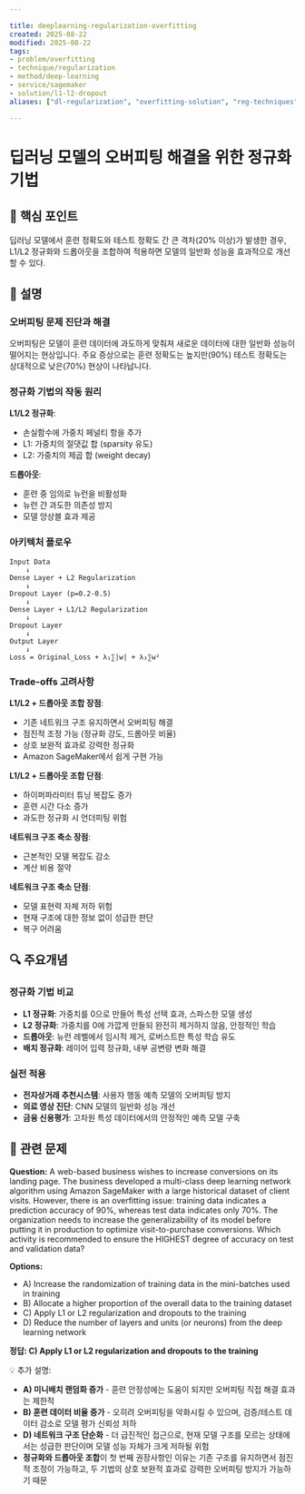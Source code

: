 ```yaml
---

title: deeplearning-regularization-overfitting
created: 2025-08-22
modified: 2025-08-22
tags:
- problem/overfitting
- technique/regularization
- method/deep-learning
- service/sagemaker
- solution/l1-l2-dropout
aliases: ["dl-regularization", "overfitting-solution", "reg-techniques"]

---
```


# 딥러닝 모델의 오버피팅 해결을 위한 정규화 기법

## 🎯 핵심 포인트

딥러닝 모델에서 훈련 정확도와 테스트 정확도 간 큰 격차(20% 이상)가 발생한 경우, L1/L2 정규화와 드롭아웃을 조합하여 적용하면 모델의 일반화 성능을 효과적으로 개선할 수 있다.

## 📝 설명

### 오버피팅 문제 진단과 해결

오버피팅은 모델이 훈련 데이터에 과도하게 맞춰져 새로운 데이터에 대한 일반화 성능이 떨어지는 현상입니다. 주요 증상으로는 훈련 정확도는 높지만(90%) 테스트 정확도는 상대적으로 낮은(70%) 현상이 나타납니다.

### 정규화 기법의 작동 원리

**L1/L2 정규화**:
- 손실함수에 가중치 페널티 항을 추가
- L1: 가중치의 절댓값 합 (sparsity 유도)
- L2: 가중치의 제곱 합 (weight decay)

**드롭아웃**:
- 훈련 중 임의로 뉴런을 비활성화
- 뉴런 간 과도한 의존성 방지
- 모델 앙상블 효과 제공

### 아키텍처 플로우

```
Input Data
    ↓
Dense Layer + L2 Regularization
    ↓
Dropout Layer (p=0.2-0.5)
    ↓
Dense Layer + L1/L2 Regularization
    ↓
Dropout Layer
    ↓
Output Layer
    ↓
Loss = Original_Loss + λ₁∑|w| + λ₂∑w²
```

### Trade-offs 고려사항

**L1/L2 + 드롭아웃 조합 장점**:
- 기존 네트워크 구조 유지하면서 오버피팅 해결
- 점진적 조정 가능 (정규화 강도, 드롭아웃 비율)
- 상호 보완적 효과로 강력한 정규화
- Amazon SageMaker에서 쉽게 구현 가능

**L1/L2 + 드롭아웃 조합 단점**:
- 하이퍼파라미터 튜닝 복잡도 증가
- 훈련 시간 다소 증가
- 과도한 정규화 시 언더피팅 위험

**네트워크 구조 축소 장점**:
- 근본적인 모델 복잡도 감소
- 계산 비용 절약

**네트워크 구조 축소 단점**:
- 모델 표현력 자체 저하 위험
- 현재 구조에 대한 정보 없이 성급한 판단
- 복구 어려움

## 🔍 주요개념

### 정규화 기법 비교

- **L1 정규화**: 가중치를 0으로 만들어 특성 선택 효과, 스파스한 모델 생성
- **L2 정규화**: 가중치를 0에 가깝게 만들되 완전히 제거하지 않음, 안정적인 학습
- **드롭아웃**: 뉴런 레벨에서 임시적 제거, 로버스트한 특성 학습 유도
- **배치 정규화**: 레이어 입력 정규화, 내부 공변량 변화 해결

### 실전 적용

- **전자상거래 추천시스템**: 사용자 행동 예측 모델의 오버피팅 방지
- **의료 영상 진단**: CNN 모델의 일반화 성능 개선
- **금융 신용평가**: 고차원 특성 데이터에서의 안정적인 예측 모델 구축

## 📝 관련 문제

**Question:** A web-based business wishes to increase conversions on its landing page. The business developed a multi-class deep learning network algorithm using Amazon SageMaker with a large historical dataset of client visits. However, there is an overfitting issue: training data indicates a prediction accuracy of 90%, whereas test data indicates only 70%. The organization needs to increase the generalizability of its model before putting it in production to optimize visit-to-purchase conversions. Which activity is recommended to ensure the HIGHEST degree of accuracy on test and validation data?

**Options:**

- A) Increase the randomization of training data in the mini-batches used in training
- B) Allocate a higher proportion of the overall data to the training dataset  
- C) Apply L1 or L2 regularization and dropouts to the training
- D) Reduce the number of layers and units (or neurons) from the deep learning network

**정답: C) Apply L1 or L2 regularization and dropouts to the training**

💡 추가 설명:

- **A) 미니배치 랜덤화 증가** - 훈련 안정성에는 도움이 되지만 오버피팅 직접 해결 효과는 제한적
- **B) 훈련 데이터 비율 증가** - 오히려 오버피팅을 악화시킬 수 있으며, 검증/테스트 데이터 감소로 모델 평가 신뢰성 저하
- **D) 네트워크 구조 단순화** - 더 급진적인 접근으로, 현재 모델 구조를 모르는 상태에서는 성급한 판단이며 모델 성능 자체가 크게 저하될 위험
- **정규화와 드롭아웃 조합**이 첫 번째 권장사항인 이유는 기존 구조를 유지하면서 점진적 조정이 가능하고, 두 기법의 상호 보완적 효과로 강력한 오버피팅 방지가 가능하기 때문
